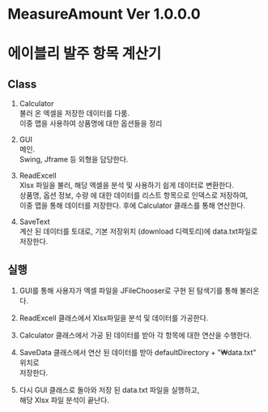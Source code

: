 # MeasureAmount Ver 1.0.0.0

# 에이블리 발주 항목 계산기  

## Class   
1. Calculator  
불러 온 엑셀을 저장한 데이터를 다룸.  
이중 맵을 사용하여 상품명에 대한 옵션들을 정리   

2. GUI   
메인.  
Swing, Jframe 등 외형을 담당한다.  

3. ReadExcell  
Xlsx 파일을 불러, 해당 엑셀을 분석 및 사용하기 쉽게 데이터로 변환한다.  
상품명, 옵션 정보, 수량 에 대한 데이터를 리스트 항목으로 인덱스로 저장하여,  
이중 맵을 통해 데이터를 저장한다. 후에 Calculator 클래스를 통해 연산한다.  

4. SaveText  
계산 된 데이터를 토대로, 기본 저장위치 (download 디렉토리)에 data.txt파일로 
저장한다.


## 실행  
1. GUI를 통해 사용자가 엑셀 파일을 JFileChooser로 구현 된 탐색기를 통해
불러온다.   

2. ReadExcell 클래스에서 Xlsx파일을 분석 및 데이터를 가공한다.  

3. Calculator 클래스에서 가공 된 데이터를 받아 각 항목에 대한 연산을 수행한다.  

4. SaveData 클래스에서 연산 된 데이터를 받아 defaultDirectory + "₩data.txt" 위치로   
저장한다.

5. 다시 GUI 클래스로 돌아와 저장 된 data.txt 파일을 실행하고,  
해당 Xlsx 파일 분석이 끝난다.


